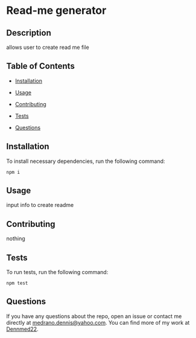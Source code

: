 # Read-me generator


## Description

allows user to create read me file

## Table of Contents 

* [Installation](#installation)

* [Usage](#usage)

* [Contributing](#contributing)

* [Tests](#tests)

* [Questions](#questions)

## Installation

To install necessary dependencies, run the following command:

```
npm i
```

## Usage

input info to create readme


  
## Contributing

nothing

## Tests

To run tests, run the following command:

```
npm test
```

## Questions

If you have any questions about the repo, open an issue or contact me directly at medrano.dennis@yahoo.com. You can find more of my work at [Dennmed22](https://github.com/Dennmed22/).


